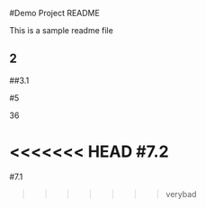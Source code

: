 #Demo Project README

This is a sample readme file


## 2


##3.1

#5

36

<<<<<<< HEAD
#7.2
=======
#7.1
>>>>>>> verybad
